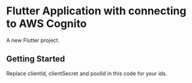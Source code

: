 # Flutter Application with connecting to AWS Cognito

A new Flutter project.

## Getting Started

Replace clientId, clientSecret and poolId in this code for your ids.
